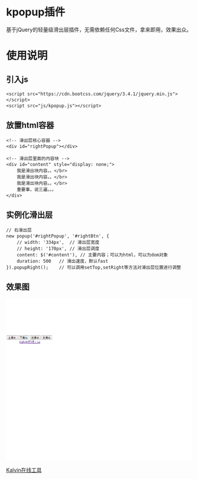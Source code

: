 # kpopup插件
基于jQuery的轻量级滑出层插件，无需依赖任何Css文件，拿来即用，效果出众。

# 使用说明

## 引入js
```
<script src="https://cdn.bootcss.com/jquery/3.4.1/jquery.min.js"></script>
<script src="js/kpopup.js"></script>
```
## 放置html容器
```
<!-- 滑出层核心容器 -->
<div id="rightPopup"></div>

<!-- 滑出层里面的内容块 -->
<div id="content" style="display: none;">
    我是滑出块内容。。</br>
    我是滑出块内容。。</br>
    我是滑出块内容。。</br>
    重要事，说三遍。。。
</div>

```

## 实例化滑出层

```
// 右滑出层
new popup('#rightPopup', '#rightBtn', {
    // width: '334px',	// 滑出层宽度
    // height: '170px',	// 滑出层调度
    content: $('#content'),	// 主要内容；可以为html，可以为dom对象
    duration: 500	// 滑出速度，默认fast
}).popupRight();	// 可以调用setTop,setRight等方法对滑出层位置进行调整
```

## 效果图
![滑出效果](https://github.com/kalvinGit/kpopup/blob/master/img/GIF.gif)

[Kalvin在线工具](https://tools.kalvinbg.cn)  
